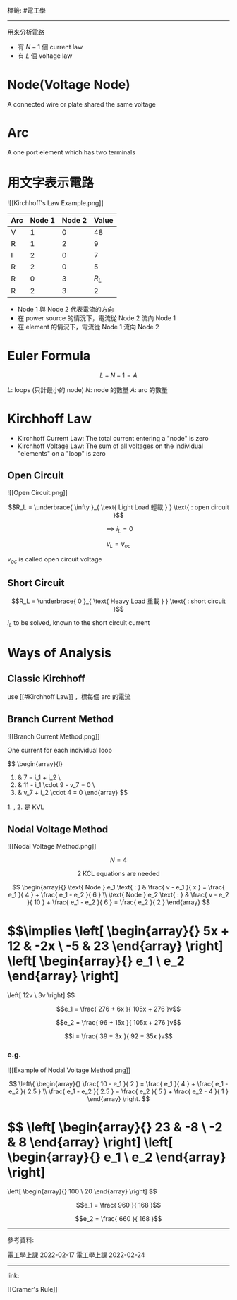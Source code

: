 標籤: #電工學 

---

用來分析電路

- 有 $N - 1$ 個 current law
- 有 $L$ 個 voltage law

# Node(Voltage Node)

A connected wire or plate shared the same voltage

# Arc

A one port element which has two terminals

# 用文字表示電路

![[Kirchhoff's Law Example.png]]

| Arc | Node 1 | Node 2 | Value |
| --- | ------ | ------ | ----- |
| V   | 1      | 0      | 48    |
| R   | 1      | 2      | 9     |
| I   | 2      | 0      | 7     |
| R   | 2      | 0      | 5     |
| R   | 0      | 3      | $R_L$ |
| R   | 2      | 3      | 2     | 

- Node 1 與 Node 2 代表電流的方向
- 在 power source 的情況下，電流從 Node 2 流向 Node 1
- 在 element 的情況下，電流從 Node 1 流向 Node 2

# Euler Formula

$$L + N - 1 = A$$

$L$: loops (只計最小的 node)
$N$: node 的數量
$A$: arc 的數量

# Kirchhoff Law

- Kirchhoff Current Law: The total current entering a "node" is zero
- Kirchhoff Voltage Law: The sum of all voltages on the individual "elements" on a "loop" is zero

## Open Circuit

![[Open Circuit.png]]

$$R_L = \underbrace{ \infty }_{ \text{ Light Load 輕載 } } \text{ : open circuit }$$

$$\implies i_L = 0$$

$$v_L = v_{ oc }$$

$v_{ oc }$ is called open circuit voltage

## Short Circuit

$$R_L = \underbrace{ 0 }_{ \text{ Heavy Load 重載 } } \text{ : short circuit }$$

$i_L$ to be solved, known to the short circuit current

# Ways of Analysis

## Classic Kirchhoff

use [[#Kirchhoff Law]] ，標每個 arc 的電流

## Branch Current Method

![[Branch Current Method.png]]

One current for each individual loop

$$
\begin{array}{l}
1. & 7 = i_1 + i_2 \\
2. & 11 - i_1 \cdot 9 - v_7 = 0 \\
3. & v_7 + i_2 \cdot 4 = 0
\end{array}
$$

$1.\ , \ 2.$ 是 $\text{ KVL }$

## Nodal Voltage Method

![[Nodal Voltage Method.png]]

$$N = 4$$

$$2 \text{ KCL equations are needed }$$

$$
\begin{array}{}
\text{ Node } e_1 \text{ : } & \frac{ v - e_1 }{ x } = \frac{ e_1 }{ 4 } + \frac{ e_1 - e_2 }{ 6 } \\
\text{ Node } e_2 \text{ : } & \frac{ v - e_2 }{ 10 } + \frac{ e_1 - e_2 }{ 6 } = \frac{ e_2 }{ 2 }
\end{array}
$$

$$\implies 
\left[
\begin{array}{}
5x + 12 & -2x \\
-5 & 23
\end{array}
\right]
\left[
\begin{array}{}
e_1 \\
e_2
\end{array}
\right]
=
\left[
12v \\
3v
\right]
$$

$$e_1 = \frac{ 276 + 6x }{ 105x + 276 }v$$

$$e_2 = \frac{ 96 + 15x }{ 105x + 276 }v$$

$$i = \frac{ 39 + 3x }{ 92 + 35x }v$$

### e.g.

![[Example of Nodal Voltage Method.png]]

$$
\left\{
\begin{array}{}
\frac{ 10 - e_1 }{ 2 } = \frac{ e_1 }{ 4 } + \frac{ e_1 - e_2 }{ 2.5 } \\
\frac{ e_1 - e_2 }{ 2.5 } = \frac{ e_2 }{ 5 } + \frac{ e_2 - 4 }{ 1 }
\end{array}
\right.
$$

$$
\left[
\begin{array}{}
23 & -8 \\
-2 & 8
\end{array}
\right]
\left[
\begin{array}{}
e_1 \\
e_2
\end{array}
\right]
=
\left[
\begin{array}{}
100 \\
20
\end{array}
\right]
$$

$$e_1 = \frac{ 960 }{ 168 }$$

$$e_2 = \frac{ 660 }{ 168 }$$

---

參考資料:

電工學上課 2022-02-17
電工學上課 2022-02-24

---

link:

[[Cramer's Rule]]